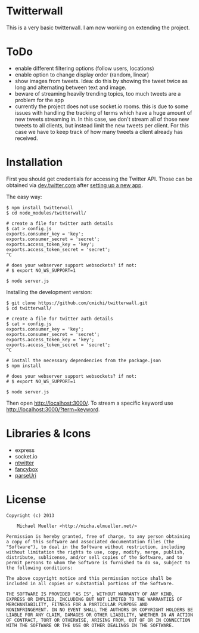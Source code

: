 # Twitterwall

This is a very basic twitterwall. I am now working on extending the project.


# ToDo

 * enable different filtering options (follow users, locations)
 * enable option to change display order (random, linear)
 * show images from tweets. Idea: do this by showing the tweet twice as long and alternating between text and image.
 * beware of streaming heavily trending topics, too much tweets are a problem for the app
 * currently the project does not use socket.io rooms. this is due to some
issues with handling the tracking of terms which have a huge amount of new tweets streaming in.
In this case, we don't stream all of those new tweets to all clients, but
instead limit the new tweets per client. For this case we have to keep
track of how many tweets a client already has received.


# Installation

First you should get credentials for accessing the Twitter API.
Those can be obtained via [dev.twitter.com](http://dev.twitter.com) after 
[setting up a new app](https://dev.twitter.com/apps/new).

The easy way:

	$ npm install twitterwall
	$ cd node_modules/twitterwall/

	# create a file for twitter auth details
	$ cat > config.js
	exports.consumer_key = 'key';
	exports.consumer_secret = 'secret';
	exports.access_token_key = 'key';
	exports.access_token_secret = 'secret';
	^C
	
	# does your webserver support websockets? if not:
	# $ export NO_WS_SUPPORT=1

	$ node server.js

Installing the development version:

	$ git clone https://github.com/cmichi/twitterwall.git
	$ cd twitterwall/

	# create a file for twitter auth details
	$ cat > config.js
	exports.consumer_key = 'key';
	exports.consumer_secret = 'secret';
	exports.access_token_key = 'key';
	exports.access_token_secret = 'secret';
	^C

	# install the necessary dependencies from the package.json
	$ npm install	

	# does your webserver support websockets? if not:
	# $ export NO_WS_SUPPORT=1

	$ node server.js

Then open [http://localhost:3000/](http://localhost:3000).
To stream a specific keyword use [http://localhost:3000/?term=keyword](http://localhost:3000/?term=keyword).


# Libraries & Icons

 * express
 * socket.io
 * [ntwitter](https://github.com/AvianFlu/ntwitter)
 * [fancybox](http://fancybox.net/)
 * [parseUri](http://stevenlevithan.com/demo/parseuri/js/assets/parseuri.js)


# License

	Copyright (c) 2013

		Michael Mueller <http://micha.elmueller.net/>

	Permission is hereby granted, free of charge, to any person obtaining
	a copy of this software and associated documentation files (the
	"Software"), to deal in the Software without restriction, including
	without limitation the rights to use, copy, modify, merge, publish,
	distribute, sublicense, and/or sell copies of the Software, and to
	permit persons to whom the Software is furnished to do so, subject to
	the following conditions:

	The above copyright notice and this permission notice shall be
	included in all copies or substantial portions of the Software.

	THE SOFTWARE IS PROVIDED "AS IS", WITHOUT WARRANTY OF ANY KIND,
	EXPRESS OR IMPLIED, INCLUDING BUT NOT LIMITED TO THE WARRANTIES OF
	MERCHANTABILITY, FITNESS FOR A PARTICULAR PURPOSE AND
	NONINFRINGEMENT. IN NO EVENT SHALL THE AUTHORS OR COPYRIGHT HOLDERS BE
	LIABLE FOR ANY CLAIM, DAMAGES OR OTHER LIABILITY, WHETHER IN AN ACTION
	OF CONTRACT, TORT OR OTHERWISE, ARISING FROM, OUT OF OR IN CONNECTION
	WITH THE SOFTWARE OR THE USE OR OTHER DEALINGS IN THE SOFTWARE.
